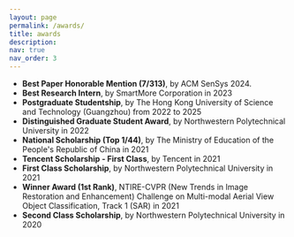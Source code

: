 ```yaml
---
layout: page
permalink: /awards/
title: awards
description:
nav: true
nav_order: 3
---
```


+ __Best Paper Honorable Mention (7/313)__, by ACM SenSys 2024.
+ __Best Research Intern__, by SmartMore Corporation in 2023
+ __Postgraduate Studentship__, by The Hong Kong University of Science and Technology (Guangzhou) from 2022 to 2025
+ __Distinguished Graduate Student Award__, by Northwestern Polytechnical University in 2022
+ __National Scholarship (Top 1/44)__, by The Ministry of Education of the People's Republic of China in 2021
+ __Tencent Scholarship - First Class__, by Tencent in 2021
+ __First Class Scholarship__, by Northwestern Polytechnical University in 2021
+ __Winner Award (1st Rank)__, NTIRE-CVPR (New Trends in Image Restoration and Enhancement) Challenge on Multi-modal Aerial View Object Classification, Track 1 (SAR) in 2021
+ __Second Class Scholarship__, by Northwestern Polytechnical University in 2020
